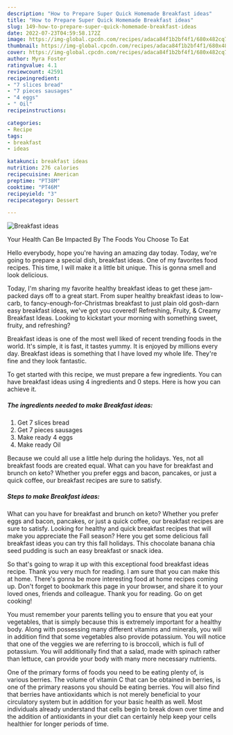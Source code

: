 ```yaml
---
description: "How to Prepare Super Quick Homemade Breakfast ideas"
title: "How to Prepare Super Quick Homemade Breakfast ideas"
slug: 149-how-to-prepare-super-quick-homemade-breakfast-ideas
date: 2022-07-23T04:59:58.172Z
image: https://img-global.cpcdn.com/recipes/adaca84f1b2bf4f1/680x482cq70/breakfast-ideas-recipe-main-photo.jpg
thumbnail: https://img-global.cpcdn.com/recipes/adaca84f1b2bf4f1/680x482cq70/breakfast-ideas-recipe-main-photo.jpg
cover: https://img-global.cpcdn.com/recipes/adaca84f1b2bf4f1/680x482cq70/breakfast-ideas-recipe-main-photo.jpg
author: Myra Foster
ratingvalue: 4.1
reviewcount: 42591
recipeingredient:
- "7 slices bread"
- "7 pieces sausages"
- "4 eggs"
- " Oil"
recipeinstructions:

categories:
- Recipe
tags:
- breakfast
- ideas

katakunci: breakfast ideas 
nutrition: 276 calories
recipecuisine: American
preptime: "PT38M"
cooktime: "PT46M"
recipeyield: "3"
recipecategory: Dessert

---
```



![Breakfast ideas](https://img-global.cpcdn.com/recipes/adaca84f1b2bf4f1/680x482cq70/breakfast-ideas-recipe-main-photo.jpg)

Your Health Can Be Impacted By The Foods You Choose To Eat

Hello everybody, hope you're having an amazing day today. Today, we're going to prepare a special dish, breakfast ideas. One of my favorites food recipes. This time, I will make it a little bit unique. This is gonna smell and look delicious.

Today, I&#39;m sharing my favorite healthy breakfast ideas to get these jam-packed days off to a great start. From super healthy breakfast ideas to low-carb, to fancy-enough-for-Christmas breakfast to just plain old gosh-darn easy breakfast ideas, we&#39;ve got you covered! Refreshing, Fruity, &amp; Creamy Breakfast Ideas. Looking to kickstart your morning with something sweet, fruity, and refreshing?

Breakfast ideas is one of the most well liked of recent trending foods in the world. It's simple, it is fast, it tastes yummy. It is enjoyed by millions every day. Breakfast ideas is something that I have loved my whole life. They're fine and they look fantastic.


To get started with this recipe, we must prepare a few ingredients. You can have breakfast ideas using 4 ingredients and 0 steps. Here is how you can achieve it.

<!--inarticleads1-->

##### The ingredients needed to make Breakfast ideas:

1. Get 7 slices bread
1. Get 7 pieces sausages
1. Make ready 4 eggs
1. Make ready  Oil


Because we could all use a little help during the holidays. Yes, not all breakfast foods are created equal. What can you have for breakfast and brunch on keto? Whether you prefer eggs and bacon, pancakes, or just a quick coffee, our breakfast recipes are sure to satisfy. 

<!--inarticleads2-->

##### Steps to make Breakfast ideas:



What can you have for breakfast and brunch on keto? Whether you prefer eggs and bacon, pancakes, or just a quick coffee, our breakfast recipes are sure to satisfy. Looking for healthy and quick breakfast recipes that will make you appreciate the Fall season? Here you get some delicious fall breakfast ideas you can try this fall holidays. This chocolate banana chia seed pudding is such an easy breakfast or snack idea. 

So that's going to wrap it up with this exceptional food breakfast ideas recipe. Thank you very much for reading. I am sure that you can make this at home. There's gonna be more interesting food at home recipes coming up. Don't forget to bookmark this page in your browser, and share it to your loved ones, friends and colleague. Thank you for reading. Go on get cooking!

You must remember your parents telling you to ensure that you eat your vegetables, that is simply because this is extremely important for a healthy body. Along with possessing many different vitamins and minerals, you will in addition find that some vegetables also provide potassium. You will notice that one of the veggies we are referring to is broccoli, which is full of potassium. You will additionally find that a salad, made with spinach rather than lettuce, can provide your body with many more necessary nutrients.

One of the primary forms of foods you need to be eating plenty of, is various berries. The volume of vitamin C that can be obtained in berries, is one of the primary reasons you should be eating berries. You will also find that berries have antioxidants which is not merely beneficial to your circulatory system but in addition for your basic health as well. Most individuals already understand that cells begin to break down over time and the addition of antioxidants in your diet can certainly help keep your cells healthier for longer periods of time.
